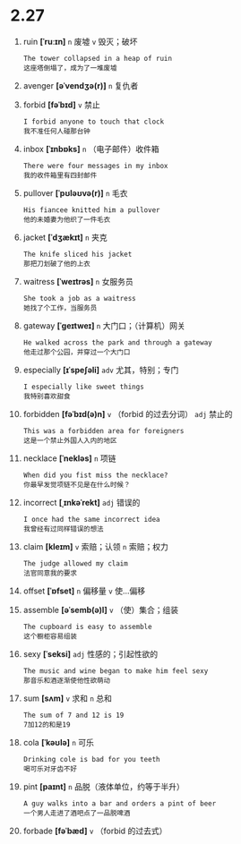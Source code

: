 # 2.27


1. ruin **[ˈruːɪn]** `n` 废墟 `v` 毁灭；破坏
    ```
    The tower collapsed in a heap of ruin
    这座塔倒塌了，成为了一堆废墟
    ```

2. avenger **[əˈvendʒə(r)]** `n` 复仇者

3. forbid **[fəˈbɪd]** `v` 禁止
    ```
    I forbid anyone to touch that clock
    我不准任何人碰那台钟
    ```

4. inbox **[ˈɪnbɒks]** `n` （电子邮件）收件箱
    ```
    There were four messages in my inbox
    我的收件箱里有四封邮件
    ```

5. pullover **[ˈpʊləʊvə(r)]** `n` 毛衣
    ```
    His fiancee knitted him a pullover
    他的未婚妻为他织了一件毛衣
    ```

6. jacket **[ˈdʒækɪt]** `n` 夹克
    ```
    The knife sliced his jacket
    那把刀划破了他的上衣
    ```

7. waitress **[ˈweɪtrəs]** `n` 女服务员
    ```
    She took a job as a waitress
    她找了个工作，当服务员
    ```

8. gateway **[ˈɡeɪtweɪ]** `n` 大门口；（计算机）网关
    ```
    He walked across the park and through a gateway
    他走过那个公园，并穿过一个大门口
    ```

9. especially **[ɪˈspeʃəli]** `adv` 尤其，特别；专门
    ```
    I especially like sweet things
    我特别喜欢甜食
    ```

10. forbidden **[fəˈbɪd(ə)n]** `v` （forbid 的过去分词） `adj` 禁止的
    ```
    This was a forbidden area for foreigners
    这是一个禁止外国人入内的地区
    ```

11. necklace **[ˈnekləs]** `n` 项链
    ```
    When did you fist miss the necklace?
    你最早发觉项链不见是在什么时候？
    ```

12. incorrect **[ˌɪnkəˈrekt]** `adj` 错误的
    ```
    I once had the same incorrect idea
    我曾经有过同样错误的想法
    ```

13. claim **[kleɪm]** `v` 索赔；认领 `n` 索赔；权力
    ```
    The judge allowed my claim
    法官同意我的要求
    ```

14. offset **[ˈɒfset]** `n` 偏移量 `v` 使...偏移

15. assemble **[əˈsemb(ə)l]** `v` （使）集合；组装
    ```
    The cupboard is easy to assemble
    这个橱柜容易组装
    ```

16. sexy **[ˈseksi]** `adj` 性感的；引起性欲的
    ```
    The music and wine began to make him feel sexy
    那音乐和酒逐渐使他性欲萌动
    ```

17. sum **[sʌm]** `v` 求和 `n` 总和
    ```
    The sum of 7 and 12 is 19
    7加12的和是19
    ```

18. cola **[ˈkəʊlə]** `n` 可乐
    ```
    Drinking cole is bad for you teeth
    喝可乐对牙齿不好
    ```

19. pint **[paɪnt]** `n` 品脱（液体单位，约等于半升）
    ```
    A guy walks into a bar and orders a pint of beer
    一个男人走进了酒吧点了一品脱啤酒
    ```

20. forbade **[fəˈbæd]** `v` （forbid 的过去式）
